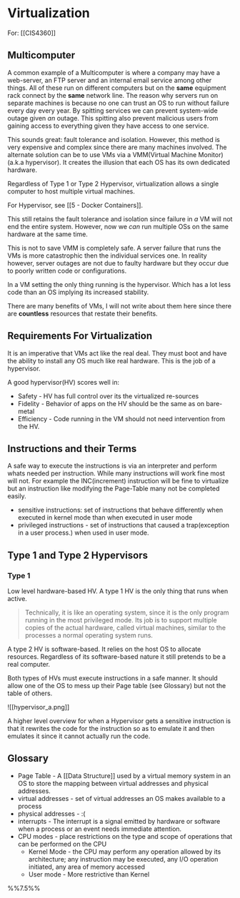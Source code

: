 # Virtualization
For: [[CIS4360]]
## Multicomputer
A common example of a Multicomputer is where a company may have a web-server, an FTP server and an internal email service among other things. All of these run on different computers but on the **same** equipment rack connect by the **same** network line. The reason why servers run on separate machines is because no one can trust an OS to run without failure every day every year. By spitting services we can prevent system-wide outage given *an* outage.  This spitting also prevent malicious users from gaining access to everything given they have access to one service. 

This sounds great: fault tolerance and isolation. However, this method is very expensive and complex since there are many machines involved. The alternate solution can be to use VMs via a VMM(Virtual Machine Monitor)(a.k.a hypervisor). It creates the illusion that each OS has its own dedicated hardware. 

Regardless of Type 1 or Type 2 Hypervisor, virtualization allows a single computer to host multiple virtual machines. 

For Hypervisor, see [[5 - Docker Containers]].

This still retains the fault tolerance and isolation since failure in *a* VM will not end the entire system. However, now we *can* run multiple OSs on the same hardware at the same time. 

This is not to save VMM is completely safe. A server failure that runs the VMs is more catastrophic then the individual services one. In reality however, server outages are not due to faulty hardware but they occur due to poorly written code or configurations. 

In a VM setting the only thing running is the hypervisor. Which has a lot less code than an OS implying its increased stability. 

There are many benefits of VMs, I will not write about them here since there are **countless** resources that restate their benefits.  

## Requirements For Virtualization
It is an imperative that VMs act like the real deal. They must boot and have the ability to install any OS much like real hardware. This is the job of a hypervisor.

A good hypervisor(HV) scores well in: 
+ Safety - HV has full control over its the virtualized re-sources
+ Fidelity -  Behavior of apps on the HV should be the same as on bare-metal
+ Efficiency - Code running in the VM should not need intervention from the HV. 

## Instructions and their Terms
A safe way to execute the instructions is via an interpreter and perform whats needed per instruction. While many instructions will work fine most will not. For example the INC(increment) instruction will be fine to virtualize but an instruction like modifying the Page-Table many not be completed easily.    

- sensitive instructions: set of instructions that behave differently when executed in kernel mode than when executed in user mode
- privileged instructions - set of instructions that caused a trap(exception in a user process.) when used in user mode. 
## Type 1 and Type 2 Hypervisors
### Type 1
Low level hardware-based HV. A type 1 HV is the only thing that runs when active. 
> Technically, it is like an operating system, since it is the only program running in the most privileged mode. Its job is to support multiple copies of the actual hardware, called virtual machines, similar to the processes a normal operating system runs.

A type 2 HV is software-based. It relies on the host OS to allocate resources. Regardless of its software-based nature it still pretends to be a real computer. 

Both types of HVs must execute instructions in a safe manner. It should allow one of the OS to mess up their Page table (see Glossary) but not the table of others. 

![[hypervisor_a.png]]

A higher level overview for when a Hypervisor gets a sensitive instruction is that it rewrites the code for the instruction so as to emulate it and then emulates it since it cannot actually run the code.


## Glossary
+ Page Table - A [[Data Structure]] used by a virtual memory system in an OS to store the mapping between virtual addresses and physical addresses.
+ virtual addresses - set of virtual addresses an OS makes available to a process
+ physical addresses - :(
+ interrupts -  The interrupt is a signal emitted by hardware or software when a process or an event needs immediate attention.
+ CPU modes - place restrictions on the type and scope of operations that can be performed on the CPU
	+ Kernel Mode - the CPU may perform any operation allowed by its architecture; any instruction may be executed, any I/O operation initiated, any area of memory accessed
	+ User mode - More restrictive than Kernel

%%7.5%%
